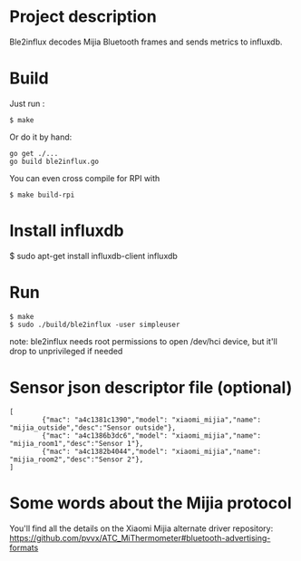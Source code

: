 
# Project description

Ble2influx decodes Mijia Bluetooth frames and sends metrics to influxdb.

# Build

Just run :
```
$ make
```

Or do it by hand:

```
go get ./...
go build ble2influx.go
```

You can even cross compile for RPI with
```
$ make build-rpi
```

# Install influxdb

$ sudo apt-get install influxdb-client influxdb


# Run

```
$ make
$ sudo ./build/ble2influx -user simpleuser
```
note: ble2influx needs root permissions to open /dev/hci device, but it'll drop to unprivileged if needed


# Sensor json descriptor file (optional)

```
[
        {"mac": "a4c1381c1390","model": "xiaomi_mijia","name": "mijia_outside","desc":"Sensor outside"},
        {"mac": "a4c1386b3dc6","model": "xiaomi_mijia","name": "mijia_room1","desc":"Sensor 1"},
        {"mac": "a4c1382b4044","model": "xiaomi_mijia","name": "mijia_room2","desc":"Sensor 2"},
]
```

# Some words about the Mijia protocol

You'll find all the details on the Xiaomi Mijia alternate driver repository:
https://github.com/pvvx/ATC_MiThermometer#bluetooth-advertising-formats
